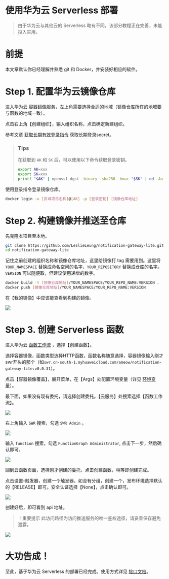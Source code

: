 <h1>使用华为云 Serverless 部署</h1>

> 由于华为云与其他云的 Serverless 略有不同，该部分教程正在完善，未能投入实用。

# 前提

本文章默认你已经理解并熟悉 git 和 Docker，并安装好相应的软件。

# Step 1. 配置华为云镜像仓库

进入华为云 [容器镜像服务](https://console.huaweicloud.com/swr)，左上角需要选择合适的地域（镜像仓库所在的地域要与函数的地域一致）。

点击右上角【创建组织】，输入组织名称，点击确定新建组织。

参考文章 [获取长期有效登录指令](https://support.huaweicloud.com/usermanual-swr/swr_01_1000.html) 获取长期登录secret。

> ### Tips
> 在获取到 `AK` 和 `SK` 后，可以使用以下命令获取登录密钥。
> ```bash
> export AK=xxx
> export SK=xxx
> printf "$AK" | openssl dgst -binary -sha256 -hmac "$SK" | od -An -vtx1 | sed 's/[ \n]//g' | sed 'N;s/\n//'
> ```

使用登录指令登录镜像仓库。

```bash
docker login -u [区域项目名称]@[AK] -p [登录密钥] [镜像仓库地址]
```

# Step 2. 构建镜像并推送至仓库

先克隆本项目至本地。

```bash
git clone https://github.com/LeslieLeung/notification-gateway-lite.git
cd notification-gateway-lite
```

记住之前创建的组织名称和镜像仓库地址，这里给镜像打 tag 需要用到。这里将 `YOUR_NAMESPACE` 替换成命名空间的名字，`YOUR_REPOSITORY` 替换成仓库的名字。`VERSION` 可以随便取，但建议使用递增的数字。

```bash
docker build -t [镜像仓库地址]/YOUR_NAMESPACE/YOUR_REPO_NAME:VERSION .
docker push [镜像仓库地址]/YOUR_NAMESPACE/YOUR_REPO_NAME:VERSION
```

在【我的镜像】中应该能查看到构建的镜像。

![](http://img.ameow.xyz/202206112024600.png)

# Step 3. 创建 Serverless 函数

进入华为云 [函数工作流](https://console.huaweicloud.com/functiongraph) ，选择【创建函数】。

选择容器镜像，函数类型选择HTTP函数，函数名称随意选择，容器镜像输入刚才swr开头的那个（如`swr.cn-south-1.myhuaweicloud.com/ameow/notification-gateway-lite:v0.0.31`）。

点击【容器镜像覆盖】，展开菜单，在【Args】处配置环境变量（详见 [环境变量](../Env.md)）。

最下面，如果没有现有委托，请选择创建委托。【云服务】处搜索选择【函数工作流】。

![](http://img.ameow.xyz/202206112036205.png)

右上角输入 `SWR` 搜索，勾选 `SWR Admin` 。

![](http://img.ameow.xyz/202206112031810.png)

输入 `function` 搜索，勾选 `FunctionGraph Administrator`, 点击下一步，然后确认即可。

![](http://img.ameow.xyz/202206112034200.png)

回到云函数页面，选择刚才创建的委托，点击创建函数，稍等即创建完成。

点击设置-触发器，创建一个触发器。如没有分组，创建一个，发布环境选择默认的【RELEASE】即可。安全认证选择【None】，点击确认即可。

![](http://img.ameow.xyz/202206112042273.png)

创建好后，即可看到 api 地址。

> ！重要提示 此访问路径为访问推送服务的唯一鉴权途径，请妥善保存避免泄露。

![](http://img.ameow.xyz/202206112043997.png)

# 大功告成！

至此，基于华为云 Serverless 的部署已经完成。使用方式详见 [接口文档](../Api.md)。